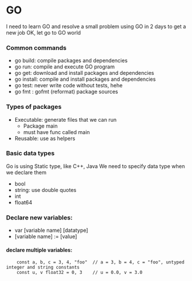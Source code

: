 # GO
I need to learn GO and resolve a small problem using GO in 2 days to get a new job
OK, let go to GO world

### Common commands
- go build: compile packages and dependencies
- go run: compile and execute GO program
- go get: download and install packages and dependencies
- go install: compile and install packages and dependencies
- go test: never write code without tests, hehe
- go fmt :  gofmt (reformat) package sources

### Types of packages
- Executable: generate files that we can run
    - Package main
    - must have func called main
- Reusable: use as helpers

### Basic data types
Go is using Static type, like C++, Java
We need to specify data type when we declare them
- bool
- string: use double quotes 
- int
- float64

### Declare new variables:
- var [variable name] [datatype]
- [variable name] := [value]

#### declare multiple variables:
        const a, b, c = 3, 4, "foo"  // a = 3, b = 4, c = "foo", untyped integer and string constants
        const u, v float32 = 0, 3    // u = 0.0, v = 3.0